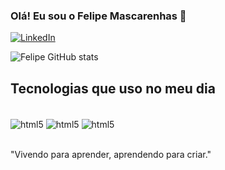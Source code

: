 
### Olá! Eu sou o Felipe Mascarenhas 👋


[![LinkedIn](https://img.shields.io/badge/LinkedIn-0077B5?style=for-the-badge&logo=linkedin&logoColor=white
)](https://www.linkedin.com/in/felipemasc31/)

![Felipe GitHub stats](https://github-readme-stats.vercel.app/api?username=felipemasc31&show_icons=true&theme=dracula)


## Tecnologias que uso no meu dia

<div style="display: incline_blocl"></br>
    <img align="center" alt="html5" src="https://img.shields.io/badge/HTML5-E34F26?style=for-the-badge&logo=html5&logoColor=white" />
    <img align="center" alt="html5" src="https://img.shields.io/badge/CSS3-1572B6?style=for-the-badge&logo=css3&logoColor=white" />
    <img align="center" alt="html5" src="https://img.shields.io/badge/JavaScript-F7DF1E?style=for-the-badge&logo=javascript&logoColor=black" />
</div></br>

"Vivendo para aprender, aprendendo para criar."
